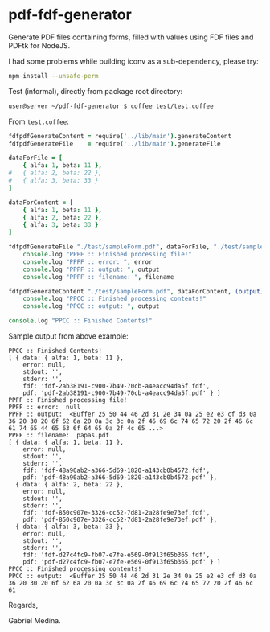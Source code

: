 pdf-fdf-generator
=================

Generate PDF files containing forms, filled with values using FDF files and PDFtk for NodeJS.

I had some problems while building iconv as a sub-dependency, please try:

```bash
npm install --unsafe-perm
```

Test (informal), directly from package root directory:
```bash
user@server ~/pdf-fdf-generator $ coffee test/test.coffee
```

From `test.coffee`:

```coffeescript
fdfpdfGenerateContent = require('../lib/main').generateContent
fdfpdfGenerateFile    = require('../lib/main').generateFile

dataForFile = [
	{ alfa: 1, beta: 11 },
#	{ alfa: 2, beta: 22 },
#	{ alfa: 3, beta: 33 }
]

dataForContent = [
	{ alfa: 1, beta: 11 },
	{ alfa: 2, beta: 22 },
	{ alfa: 3, beta: 33 }
]

fdfpdfGenerateFile "./test/sampleForm.pdf", dataForFile, "./test/sampleFilledForm.pdf", (error, output, filename)->
	console.log "PPFF :: Finished processing file!"
	console.log "PPFF :: error: ", error
	console.log "PPFF :: output: ", output
	console.log "PPFF :: filename: ", filename

fdfpdfGenerateContent "./test/sampleForm.pdf", dataForContent, (output)->
	console.log "PPCC :: Finished processing contents!"
	console.log "PPCC :: output: ", output

console.log "PPCC :: Finished Contents!"
```

Sample output from above example:

```text
PPCC :: Finished Contents!
[ { data: { alfa: 1, beta: 11 },
    error: null,
    stdout: '',
    stderr: '',
    fdf: 'fdf-2ab38191-c900-7b49-70cb-a4eacc94da5f.fdf',
    pdf: 'pdf-2ab38191-c900-7b49-70cb-a4eacc94da5f.pdf' } ]
PPFF :: Finished processing file!
PPFF :: error:  null
PPFF :: output:  <Buffer 25 50 44 46 2d 31 2e 34 0a 25 e2 e3 cf d3 0a 36 20 30 20 6f 62 6a 20 0a 3c 3c 0a 2f 46 69 6c 74 65 72 20 2f 46 6c 61 74 65 44 65 63 6f 64 65 0a 2f 4c 65 ...>
PPFF :: filename:  papas.pdf
[ { data: { alfa: 1, beta: 11 },
    error: null,
    stdout: '',
    stderr: '',
    fdf: 'fdf-48a90ab2-a366-5d69-1820-a143cb0b4572.fdf',
    pdf: 'pdf-48a90ab2-a366-5d69-1820-a143cb0b4572.pdf' },
  { data: { alfa: 2, beta: 22 },
    error: null,
    stdout: '',
    stderr: '',
    fdf: 'fdf-850c907e-3326-cc52-7d81-2a28fe9e73ef.fdf',
    pdf: 'pdf-850c907e-3326-cc52-7d81-2a28fe9e73ef.pdf' },
  { data: { alfa: 3, beta: 33 },
    error: null,
    stdout: '',
    stderr: '',
    fdf: 'fdf-d27c4fc9-fb07-e7fe-e569-0f913f65b365.fdf',
    pdf: 'pdf-d27c4fc9-fb07-e7fe-e569-0f913f65b365.pdf' } ]
PPCC :: Finished processing contents!
PPCC :: output:  <Buffer 25 50 44 46 2d 31 2e 34 0a 25 e2 e3 cf d3 0a 36 20 30 20 6f 62 6a 20 0a 3c 3c 0a 2f 46 69 6c 74 65 72 20 2f 46 6c 61
```

Regards,

Gabriel Medina.

